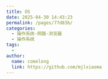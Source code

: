 ```yaml
---
title: OS
date: 2025-04-30 14:43:23
permalink: /pages/77d83b/
categories:
  - 操作系统-网路-浏览器
  - 操作系统
tags:
  - 
author: 
  name: comelong
  link: https://github.com/mjlxiaoma
---
```

